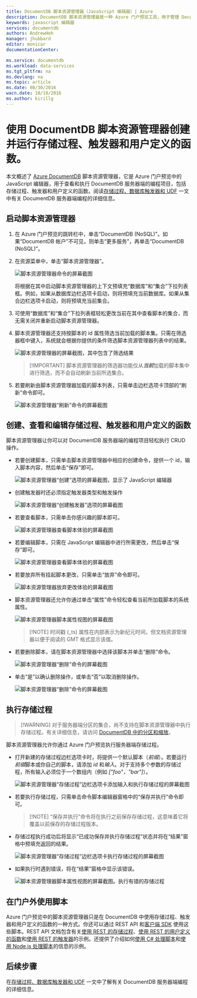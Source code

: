 ```yaml
---
title: DocumentDB 脚本资源管理器（JavaScript 编辑器）| Azure
description: DocumentDB 脚本资源管理器是一种 Azure 门户预览工具，用于管理 DocumentDB 服务器端编程项目，包括存储过程、触发器和用户定义的函数。
keywords: javascript 编辑器
services: documentdb
authors: AndrewHoh
manager: jhubbard
editor: monicar
documentationCenter: 

ms.service: documentdb
ms.workload: data-services
ms.tgt_pltfrm: na
ms.devlang: na
ms.topic: article
ms.date: 08/30/2016
wacn.date: 10/18/2016
ms.author: kirillg
---
```


# 使用 DocumentDB 脚本资源管理器创建并运行存储过程、触发器和用户定义的函数。

本文概述了 [Azure DocumentDB](https://www.azure.cn/home/features/documentdb/) 脚本资源管理器，它是 Azure 门户预览中的 JavaScript 编辑器，用于查看和执行 DocumentDB 服务器端的编程项目，包括存储过程、触发器和用户定义的函数。阅读[存储过程、数据库触发器和 UDF](./documentdb-programming.md) 一文中有关 DocumentDB 服务器端编程的详细信息。

## 启动脚本资源管理器

1. 在 Azure 门户预览的跳转栏中，单击“DocumentDB (NoSQL)”。如果“DocumentDB 帐户”不可见，则单击“更多服务”，再单击“DocumentDB (NoSQL)”。

2. 在资源菜单中，单击“脚本资源管理器”。

    ![脚本资源管理器命令的屏幕截图](./media/documentdb-view-scripts/scriptexplorercommand.png)  

    将根据在其中启动脚本资源管理器的上下文预填充“数据库”和“集合”下拉列表框。例如，如果从数据库边栏选项卡启动，则将预填充当前数据库。如果从集合边栏选项卡启动，则将预填充当前集合。

4.  可使用“数据库”和“集合”下拉列表框轻松更改当前在其中查看脚本的集合，而无需关闭并重新启动脚本资源管理器。

5. 脚本资源管理器还支持按脚本的 id 属性筛选当前加载的脚本集。只需在筛选器框中键入，系统就会根据你提供的条件筛选脚本资源管理器列表中的结果。

    ![脚本资源管理器的屏幕截图，其中包含了筛选结果](./media/documentdb-view-scripts/scriptexplorerfilterresults.png)

    > [!IMPORTANT] 脚本资源管理器的筛选器功能仅从***当前***加载的脚本集中进行筛选，而不会自动刷新当前所选集合。

5. 若要刷新由脚本资源管理器加载的脚本列表，只需单击边栏选项卡顶部的“刷新”命令即可。

    ![脚本资源管理器“刷新”命令的屏幕截图](./media/documentdb-view-scripts/scriptexplorerrefresh.png)

## 创建、查看和编辑存储过程、触发器和用户定义的函数

脚本资源管理器让你可以对 DocumentDB 服务器端的编程项目轻松执行 CRUD 操作。

- 若要创建脚本，只需单击脚本资源管理器中相应的创建命令，提供一个 id，输入脚本内容，然后单击“保存”即可。

    ![脚本资源管理器“创建”选项的屏幕截图，显示了 JavaScript 编辑器](./media/documentdb-view-scripts/scriptexplorercreatecommand.png)

- 创建触发器时还必须指定触发器类型和触发操作

    ![脚本资源管理器“创建触发器”选项的屏幕截图](./media/documentdb-view-scripts/scriptexplorercreatetrigger.png)

- 若要查看脚本，只需单击你感兴趣的脚本即可。

    ![脚本资源管理器查看脚本体验的屏幕截图](./media/documentdb-view-scripts/scriptexplorerviewscript.png)

- 若要编辑脚本，只需在 JavaScript 编辑器中进行所需更改，然后单击“保存”即可。

    ![脚本资源管理器查看脚本体验的屏幕截图](./media/documentdb-view-scripts/scriptexplorereditscript.png)

- 若要放弃所有挂起脚本更改，只需单击“放弃”命令即可。

    ![脚本资源管理器放弃更改体验的屏幕截图](./media/documentdb-view-scripts/scriptexplorerdiscardchanges.png)

- 脚本资源管理器还允许你通过单击“属性”命令轻松查看当前所加载脚本的系统属性。

    ![脚本资源管理器脚本属性视图的屏幕截图](./media/documentdb-view-scripts/scriptproperties.png)

    > [!NOTE] 时间戳 (\_ts) 属性在内部表示为新纪元时间，但文档资源管理器以便于阅读的 GMT 格式显示该值。

- 若要删除脚本，请在脚本资源管理器中选择该脚本并单击“删除”命令。

    ![脚本资源管理器“删除”命令的屏幕截图](./media/documentdb-view-scripts/scriptexplorerdeletescript1.png)

- 单击“是”以确认删除操作，或单击“否”以取消删除操作。

    ![脚本资源管理器“删除”命令的屏幕截图](./media/documentdb-view-scripts/scriptexplorerdeletescript2.png)

## 执行存储过程

> [!WARNING] 对于服务器端分区的集合，尚不支持在脚本资源管理器中执行存储过程。有关详细信息，请访问 [DocumentDB 中的分区和缩放](./documentdb-partition-data.md)。

脚本资源管理器允许你通过 Azure 门户预览执行服务器端存储过程。

- 打开新建的存储过程边栏选项卡时，将提供一个默认脚本（*前缀*）。若要运行*前缀*脚本或你自己的脚本，请添加 *id* 和*输入*。对于支持多个参数的存储过程，所有输入必须位于一个数组内（例如 *["foo"，"bar"]*）。

    ![脚本资源管理器“存储过程”边栏选项卡添加输入和执行存储过程的屏幕截图](./media/documentdb-view-scripts/documentdb-execute-a-stored-procedure-input.png)

- 若要执行存储过程，只需单击命令脚本编辑器窗格中的“保存并执行”命令即可。

    > [!NOTE] “保存并执行”命令将在执行之前保存存储过程，这意味着它将覆盖以前保存的存储过程版本。

- 存储过程执行成功后将显示“已成功保存并执行存储过程”状态并将在“结果”窗格中预填充返回的结果。

    ![脚本资源管理器“存储过程”边栏选项卡执行存储过程的屏幕截图](./media/documentdb-view-scripts/documentdb-execute-a-stored-procedure.png)

- 如果执行时遇到错误，将在“结果”窗格中显示该错误。

    ![脚本资源管理器脚本属性视图的屏幕截图。执行有错的存储过程](./media/documentdb-view-scripts/documentdb-execute-a-stored-procedure-error.png)

## 在门户外使用脚本

Azure 门户预览中的脚本资源管理器只是在 DocumentDB 中使用存储过程、触发器和用户定义的函数的一种方式。你还可以通过 REST API 和[客户端 SDK](./documentdb-sdk-dotnet.md) 使用这些脚本。REST API 文档包含有关[使用 REST 的存储过程](https://msdn.microsoft.com/zh-cn/library/azure/mt489092.aspx)、[使用 REST 的用户定义的函数](https://msdn.microsoft.com/zh-cn/library/azure/dn781481.aspx)和[使用 REST 的触发器](https://msdn.microsoft.com/zh-cn/library/azure/mt489116.aspx)的示例。还提供了介绍如何[使用 C# 处理脚本](./documentdb-dotnet-samples.md#server-side-programming-examples/)和[使用 Node.js 处理脚本](./documentdb-nodejs-samples.md#server-side-programming-examples/)的信息的示例。

## 后续步骤

在[存储过程、数据库触发器和 UDF](./documentdb-programming.md) 一文中了解有关 DocumentDB 服务器端编程的详细信息。

<!---HONumber=Mooncake_0815_2016-->
